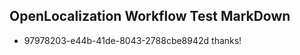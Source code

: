 ## OpenLocalization Workflow Test MarkDown
* 97978203-e44b-41de-8043-2788cbe8942d thanks!

<!--HONumber=Oct16_HO4-->


